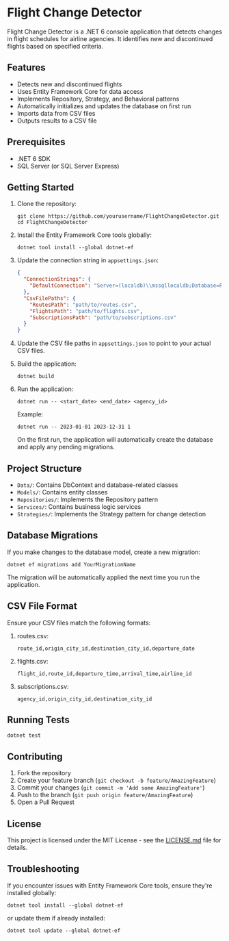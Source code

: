﻿# Flight Change Detector

Flight Change Detector is a .NET 6 console application that detects changes in flight schedules for airline agencies. It identifies new and discontinued flights based on specified criteria.

## Features

- Detects new and discontinued flights
- Uses Entity Framework Core for data access
- Implements Repository, Strategy, and Behavioral patterns
- Automatically initializes and updates the database on first run
- Imports data from CSV files
- Outputs results to a CSV file

## Prerequisites

- .NET 6 SDK
- SQL Server (or SQL Server Express)

## Getting Started

1. Clone the repository:
   ```
   git clone https://github.com/yourusername/FlightChangeDetector.git
   cd FlightChangeDetector
   ```

2. Install the Entity Framework Core tools globally:
   ```
   dotnet tool install --global dotnet-ef
   ```

3. Update the connection string in `appsettings.json`:
   ```json
   {
     "ConnectionStrings": {
       "DefaultConnection": "Server=(localdb)\\mssqllocaldb;Database=FlightChangeDetector;Trusted_Connection=True;"
     },
     "CsvFilePaths": {
       "RoutesPath": "path/to/routes.csv",
       "FlightsPath": "path/to/flights.csv",
       "SubscriptionsPath": "path/to/subscriptions.csv"
     }
   }
   ```

4. Update the CSV file paths in `appsettings.json` to point to your actual CSV files.

5. Build the application:
   ```
   dotnet build
   ```

6. Run the application:
   ```
   dotnet run -- <start_date> <end_date> <agency_id>
   ```
   Example:
   ```
   dotnet run -- 2023-01-01 2023-12-31 1
   ```

   On the first run, the application will automatically create the database and apply any pending migrations.

## Project Structure

- `Data/`: Contains DbContext and database-related classes
- `Models/`: Contains entity classes
- `Repositories/`: Implements the Repository pattern
- `Services/`: Contains business logic services
- `Strategies/`: Implements the Strategy pattern for change detection

## Database Migrations

If you make changes to the database model, create a new migration:

```
dotnet ef migrations add YourMigrationName
```

The migration will be automatically applied the next time you run the application.

## CSV File Format

Ensure your CSV files match the following formats:

1. routes.csv:
   ```
   route_id,origin_city_id,destination_city_id,departure_date
   ```

2. flights.csv:
   ```
   flight_id,route_id,departure_time,arrival_time,airline_id
   ```

3. subscriptions.csv:
   ```
   agency_id,origin_city_id,destination_city_id
   ```

## Running Tests

```
dotnet test
```

## Contributing

1. Fork the repository
2. Create your feature branch (`git checkout -b feature/AmazingFeature`)
3. Commit your changes (`git commit -m 'Add some AmazingFeature'`)
4. Push to the branch (`git push origin feature/AmazingFeature`)
5. Open a Pull Request

## License

This project is licensed under the MIT License - see the [LICENSE.md](LICENSE.md) file for details.

## Troubleshooting

If you encounter issues with Entity Framework Core tools, ensure they're installed globally:

```
dotnet tool install --global dotnet-ef
```

or update them if already installed:

```
dotnet tool update --global dotnet-ef
```